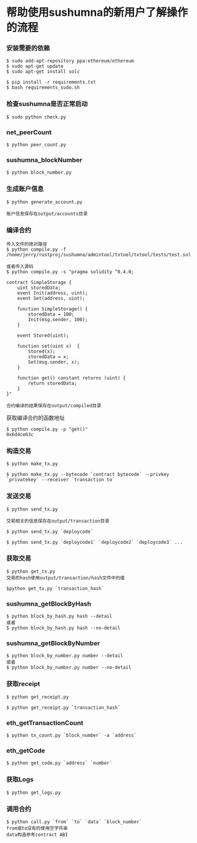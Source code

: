 # 帮助使用sushumna的新用户了解操作的流程

### 安装需要的依赖

```
$ sudo add-apt-repository ppa:ethereum/ethereum
$ sudo apt-get update
$ sudo apt-get install solc
```

```
$ pip install -r requirements.txt
$ bash requirements_sudo.sh
```


### 检查sushumna是否正常启动
```
$ sudo python check.py
```

### net_peerCount

```
$ python peer_count.py
```

### sushumna_blockNumber

```
$ python block_number.py
```

### 生成账户信息

```
$ python generate_account.py

账户信息保存在output/accounts目录
```

### 编译合约

```
传入文件的绝对路径
$ python compile.py -f /home/jerry/rustproj/sushumna/admintool/txtool/txtool/tests/test.sol

或者传入源码
$ python compile.py -s "pragma solidity ^0.4.0;

contract SimpleStorage {
    uint storedData;
    event Init(address, uint);
    event Set(address, uint);

    function SimpleStorage() {
        storedData = 100;
        Init(msg.sender, 100);
    }

    event Stored(uint);

    function set(uint x)  {
        Stored(x);
        storedData = x;
        Set(msg.sender, x);
    }

    function get() constant returns (uint) {
        return storedData;
    }
}"

合约编译的结果保存在output/compiled目录
```

获取编译合约的函数地址
```
$ python compile.py -p "get()"
0x6d4ce63c
```

### 构造交易

```
$ python make_tx.py

$ python make_tx.py --bytecode `contract bytecode` --privkey `privatekey` --receiver `transaction to`
```

### 发送交易

```
$ python send_tx.py

交易相关的信息保存在output/transaction目录

$ python send_tx.py `deploycode`

$ python send_tx.py `deploycode1` `deploycode2` `deploycode3` ...
```

### 获取交易

```
$ python get_tx.py
交易的hash使用output/transaction/hash文件中的值

$python get_tx.py `transaction_hash`
```

### sushumna_getBlockByHash

```
$ python block_by_hash.py hash --detail
或者
$ python block_by_hash.py hash --no-detail
```

### sushumna_getBlockByNumber

```
$ python block_by_number.py number --detail
或者
$ python block_by_number.py number --no-detail
```

### 获取receipt

```
$ python get_receipt.py

$ python get_receipt.py `transaction_hash`
```

### eth_getTransactionCount

```
$ python tx_count.py `block_number` -a `address`
```

### eth_getCode
```
$ python get_code.py `address` `number`
```
### 获取Logs

```
$ python get_logs.py
```

### 调用合约
```
$ python call.py `from` `to` `data` `block_number`
from或to没有的使用空字符串
data构造参考contract ABI
```
